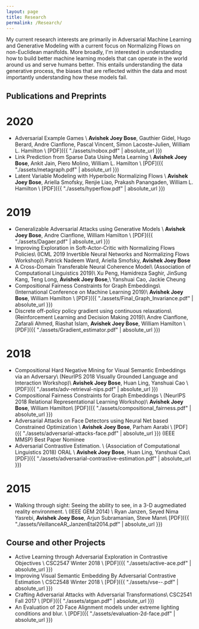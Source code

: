 ```yaml
---
layout: page
title: Research
permalink: /Research/
---
```


My current research interests are primarily in Adversarial Machine Learning and
Generative Modeling with a current focus on Normalizing Flows on non-Euclidean
manifolds. More broadly, I'm interested in understanding how to build
better machine learning models that can operate in the world around us and
serve humans better. This entails understanding the data generative process,
the biases that are reflected within the data and most importantly
understanding how these models fail.

## Publications and Preprints
# 2020
* Adversarial Example Games \\
**Avishek Joey Bose**, Gauthier Gidel, Hugo Berard, Andre Cianflone, Pascal
Vincent, Simon Lacoste-Julien, William L. Hamilton \\
[PDF]({{ "./assets/nobox.pdf" | absolute_url }})
* Link Prediction from Sparse Data Using Meta Learning \\
**Avishek Joey Bose**, Ankit Jain, Piero Molino, William L. Hamilton \\
[PDF]({{ "./assets/metagraph.pdf" | absolute_url }})
* Latent Variable Modeling with Hyperbolic Normalizing Flows \\
**Avishek Joey Bose**, Ariella Smofsky, Renjie Liao, Prakash Panangaden,
William L. Hamilton \\
[PDF]({{ "./assets/hyperflow.pdf" | absolute_url }})

# 2019
* Generalizable Adversarial Attacks using Generative Models \\
**Avishek Joey Bose**, Andre Cianflone, William Hamilton \\
[PDF]({{ "./assets/Dagaer.pdf" | absolute_url }})
* Improving Exploration in Soft-Actor-Critic with Normalizing Flows Policies\\
(ICML 2019 Invertible Neural Networks and Normalizing Flows Workshop)\\
Patrick Nadeem Ward, Ariella Smofsky, **Avishek Joey Bose**
* A Cross-Domain Transferable Neural Coherence Model\\
(Association of Computational Linguistics 2019)\\
Xu Peng, Hamidreza Saghir, JinSung Kang, Teng Long, **Avishek Joey Bose**,\\
Yanshuai Cao, Jackie Cheung
* Compositional Fairness Constraints for Graph Embeddings\\
(International Conference on Machine Learning 2019)\\
**Avishek Joey Bose**, William Hamilton \\
[PDF]({{ "./assets/Final_Graph_Invariance.pdf" | absolute_url }})
* Discrete off-policy policy gradient using continuous relaxations\\
(Reinforcement Learning and Decision Making 2019)\\
Andre Cianflone, Zafarali Ahmed, Riashat Islam, **Avishek Joey Bose**, William Hamilton \\
[PDF]({{ "./assets/Gradient_estimator.pdf" | absolute_url }})
# 2018
* Compositional Hard Negative Mining for Visual Semantic Embeddings via an Adversary\\
(NeurIPS 2018 Visually Grounded Language and Interaction Workshop)\\
**Avishek Joey Bose**, Huan Ling, Yanshuai Cao \\
[PDF]({{ "./assets/adv-retrieval-nips.pdf" | absolute_url }})
* Compositional Fairness Constraints for Graph Embeddings \\
(NeurIPS 2018 Relational Representational Learning Workshop)\\
**Avishek Joey Bose**, William Hamilton\\
[PDF]({{ "./assets/compositional_fairness.pdf" | absolute_url }})
* Adversarial Attacks on Face Detectors using Neural Net based Constrained Optimization \\
**Avishek Joey Bose**, Parham Aarabi \\
[PDF]({{ "./assets/adversarial-attacks-face.pdf" | absolute_url }})
(IEEE MMSP) Best Paper Nominee
* Adversarial Contrastive Estimation. \\
(Association of Computational Linguistics 2018) ORAL \\
**Avishek Joey Bose**, Huan Ling, Yanshuai Cao\\
[PDF]({{ "./assets/adversarial-contrastive-estimation.pdf" | absolute_url }})
# 2015
* Walking through sight: Seeing the ability to see, in a 3-D augmediated reality environment. \\
(IEEE GEM 2014) \\
Ryan Janzen, Seyed Nima Yasrebi, **Avishek Joey Bose**, Arjun Subramanian, Steve Mann\\
[PDF]({{ "./assets/VeillanceAR_JanzenEtal2014.pdf" | absolute_url }})


## Course and other Projects
* Active Learning through Adversarial Exploration in Contrastive Objectives \\
CSC2547 Winter 2018 \\
[PDF]({{ "./assets/active-ace.pdf" | absolute_url }})
* Improving Visual Semantic Embedding By Adversarial Contrastive Estimation \\
CSC2548 Winter 2018 \\
[PDF]({{ "./assets/vse--.pdf" | absolute_url }})
* Crafting Adversarial Attacks with Adversarial Transformations\\
CSC2541 Fall 2017 \\
[PDF]({{ "./assets/atgan.pdf" | absolute_url }})
* An Evaluation of 2D Face Alignment models under extreme lighting conditions and blur. \\
[PDF]({{ "./assets/evaluation-2d-face.pdf" | absolute_url }})
